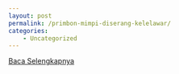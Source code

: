 ```yaml
---
layout: post
permalink: /primbon-mimpi-diserang-kelelawar/
categories:
    - Uncategorized
---
```


[Baca Selengkapnya](/06)